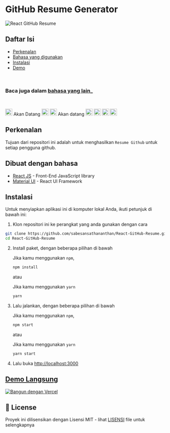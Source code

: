 # GitHub Resume Generator

![React GitHub Resume](../src/assets/readme/screenshot.png)

## Daftar Isi

- [Perkenalan](#perkenalan)
- [Bahasa yang digunakan](#dibuat-dengan-bahasa)
- [Instalasi](#instalasi)
- [Demo](#demo-langsung)

<br>

### Baca juga dalam [bahasa yang lain](../translations/Translations.md)_

<br>

<kbd>[<img title="Deutsch" alt="Deutsch" src="https://cdn.staticaly.com/gh/hjnilsson/country-flags/master/svg/de.svg" width="22">](./translations/README.de.md)</kbd> Akan Datang
<kbd>[<img title="Español" alt="Español" src="https://cdn.staticaly.com/gh/hjnilsson/country-flags/master/svg/es.svg" width="22">](./translations/README.es.md)</kbd>
<kbd>[<img title="Français" alt="Français" src="https://cdn.staticaly.com/gh/hjnilsson/country-flags/master/svg/fr.svg" width="22">](./translations/README.fr.md)</kbd> Akan datang
<kbd>[<img title="Shqip" alt="Shqip" src="https://cdn.staticaly.com/gh/hjnilsson/country-flags/master/svg/br.svg" width="22">](./translations/README.pt_br.md)</kbd>
<kbd>[<img title="Italiano" alt="Italiano" src="https://cdn.staticaly.com/gh/hjnilsson/country-flags/master/svg/it.svg" width="22">](./translations/README.it.md)</kbd>
<kbd>[<img title="Čeština" alt="Čeština" src="https://cdn.staticaly.com/gh/hjnilsson/country-flags/master/svg/cz.svg" width="22">](./translations/README.cs.md)</kbd>
<kbd>[<img title="Indonesian" alt="Indonesian" src="https://cdn.staticaly.com/gh/hjnilsson/country-flags/master/svg/id.svg" width="22">](./translations/README.id.md)</kbd>
<br>

## Perkenalan

Tujuan dari repositori ini adalah untuk menghasilkan `Resume Github` untuk setiap pengguna github.

## Dibuat dengan bahasa

- [React JS](https://reactjs.org/) - Front-End JavaScript library
- [Material UI](https://material-ui.com/) - React UI Framework

## Instalasi

Untuk menyiapkan aplikasi ini di komputer lokal Anda, ikuti petunjuk di bawah ini:

1. Klon repositori ini ke perangkat yang anda gunakan dengan cara

```bash
git clone https://github.com/sabesansathananthan/React-GitHub-Resume.git
cd React-GitHub-Resume
```

2. Install paket, dengan beberapa pilihan di bawah

   Jika kamu menggunakan `npm`,

   ```bash
   npm install
   ```

   atau

   Jika kamu menggunakan `yarn`

   ```bash
   yarn
   ```

3. Lalu jalankan, dengan beberapa pilihan di bawah

   Jika kamu menggunakan `npm`,

   ```bash
   npm start
   ```

   atau

   Jika kamu menggunakan `yarn`

   ```bash
   yarn start
   ```

4. Lalu buka <http://localhost:3000>

## [Demo Langsung](https://react-github-resume.vercel.app/)

[![Bangun dengan Vercel](https://vercel.com/button)](https://vercel.com/new/git/external?repository-url=https://github.com/sabesansathananthan/React-GitHub-Resume)

## 📄 License

Proyek ini dilisensikan dengan Lisensi MIT - lihat [LISENSI](../LICENSE) file untuk selengkapnya
